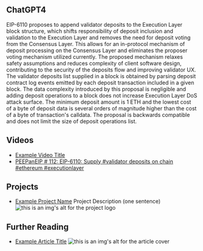## ChatGPT4

EIP-6110 proposes to append validator deposits to the Execution Layer block structure, which shifts responsibility of deposit inclusion and validation to the Execution Layer and removes the need for deposit voting from the Consensus Layer. This allows for an in-protocol mechanism of deposit processing on the Consensus Layer and eliminates the proposer voting mechanism utilized currently. The proposed mechanism relaxes safety assumptions and reduces complexity of client software design, contributing to the security of the deposits flow and improving validator UX. The validator deposits list supplied in a block is obtained by parsing deposit contract log events emitted by each deposit transaction included in a given block. The data complexity introduced by this proposal is negligible and adding deposit operations to a block does not increase Execution Layer DoS attack surface. The minimum deposit amount is 1 ETH and the lowest cost of a byte of deposit data is several orders of magnitude higher than the cost of a byte of transaction's calldata. The proposal is backwards compatible and does not limit the size of deposit operations list.

## Videos

- [Example Video Title](https://www.youtube.com/watch?v=TDGq4aeevgY)
- [PEEPanEIP # 112: EIP-6110: Supply #validator deposits on chain #ethereum #executionlayer](https://www.youtube.com/watch?v=tRTBgCN9VgY&list=PL4cwHXAawZxqu0PKKyMzG_3BJV_xZTi1F)

## Projects

- [Example Project Name](https://xxxx.xxx/xxxxx) Project Description (one sentence) ![this is an img's alt for the project logo](https://xxxx.xxx/project-logo.xxx)

## Further Reading

- [Example Article Title](https://xxxx.xxx/xxxxx) ![this is an img's alt for the article cover](https://xxxx.xxx/article-cover.xxx)
